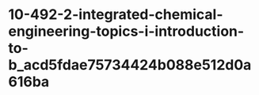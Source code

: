 # 10-492-2-integrated-chemical-engineering-topics-i-introduction-to-b_acd5fdae75734424b088e512d0a616ba